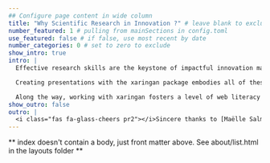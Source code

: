```yaml
---
## Configure page content in wide column
title: "Why Scientific Research in Innovation ?" # leave blank to exclude
number_featured: 1 # pulling from mainSections in config.toml
use_featured: false # if false, use most recent by date
number_categories: 0 # set to zero to exclude
show_intro: true
intro: |
  Effective research skills are the keystone of impactful innovation manager. Whether teaching data-related skills or reporting the latest modelling results, by and large R users are expected to communicate highly complex topics to students and stakeholders. Furthermore, our computational data work requires that our presentations and reports are both reproducible when we need to recreate today's work in the future, as well as adaptable when tomorrow's data changes today's results. And, not least of all, effective communication demands that our medium of communication is accessible to all, regardless of socio-economic status, activity limitations or disability.

  Creating presentations with the xaringan package embodies all of these requisite skills: built on the literate programming markdown syntax familiar to users of R Markdown, it produces reproducible HTML slides that enable effective, accessible communication across sectors, disciplines, and experiences.

  Along the way, working with xaringan fosters a level of web literacy that is immensely useful in many other venues of online communication such as with web-based documents and apps created using R Markdown and Shiny.
show_outro: false
outro: |
  <i class="fas fa-glass-cheers pr2"></i>Sincere thanks to [Maëlle Salmon](https://masalmon.eu/) for her help naming this Hugo theme!
---
```


** index doesn't contain a body, just front matter above.
See about/list.html in the layouts folder **
